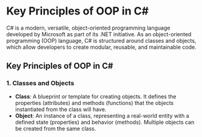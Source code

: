 # Key Principles of OOP in C#

C# is a modern, versatile, object-oriented programming language developed by Microsoft as part of its .NET initiative. As an object-oriented programming (OOP) language, C# is structured around classes and objects, which allow developers to create modular, reusable, and maintainable code.

## Key Principles of OOP in C#

### 1. **Classes and Objects**
- **Class**: A blueprint or template for creating objects. It defines the properties (attributes) and methods (functions) that the objects instantiated from the class will have.
- **Object**: An instance of a class, representing a real-world entity with a defined state (properties) and behavior (methods). Multiple objects can be created from the same class.

